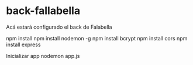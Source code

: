 # back-fallabella
Acá estará configurado el back de Falabella

npm install 
npm install nodemon -g
npm install bcrypt
npm install cors
npm install express

Inicializar app
nodemon app.js



